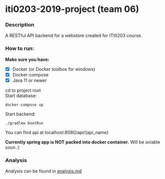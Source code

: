 # iti0203-2019-project (team 06)

### Description

A RESTful API backend for a webstore created for ITI0203 course.

### How to run:

__Make sure you have:__
- [x] Docker (or Docker toolbox for windows)
- [x] Docker-compose
- [x] Java 11 or newer

cd to project root <br />
Start database:

```console
docker-compose up
```
Start backend:
```console
./gradlew bootRun
```
You can find api at localhost:8080/api/{api_name}

**Currently spring app is NOT packed into docker container.**
Will be aviable soon :)

### Analysis
Analysis can be found in [analysis.md](analysis.md)